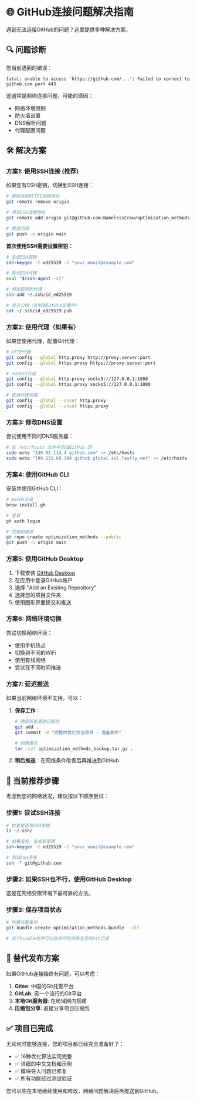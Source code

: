 # 🌐 GitHub连接问题解决指南

遇到无法连接GitHub的问题？这里提供多种解决方案。

## 🔍 问题诊断

您当前遇到的错误：
```
fatal: unable to access 'https://github.com/...': Failed to connect to github.com port 443
```

这通常是网络连接问题，可能的原因：
- 网络环境限制
- 防火墙设置
- DNS解析问题
- 代理配置问题

## 🛠️ 解决方案

### 方案1: 使用SSH连接 (推荐)

如果您有SSH密钥，切换到SSH连接：

```bash
# 移除当前HTTPS远程地址
git remote remove origin

# 添加SSH远程地址
git remote add origin git@github.com:NamelessCrew/optimization_methods.git

# 推送代码
git push -u origin main
```

**首次使用SSH需要设置密钥：**
```bash
# 生成SSH密钥
ssh-keygen -t ed25519 -C "your_email@example.com"

# 启动SSH代理
eval "$(ssh-agent -s)"

# 添加密钥到代理
ssh-add ~/.ssh/id_ed25519

# 显示公钥（复制到GitHub设置中）
cat ~/.ssh/id_ed25519.pub
```

### 方案2: 使用代理（如果有）

如果您使用代理，配置Git代理：

```bash
# HTTP代理
git config --global http.proxy http://proxy.server:port
git config --global https.proxy https://proxy.server:port

# SOCKS5代理
git config --global http.proxy socks5://127.0.0.1:1080
git config --global https.proxy socks5://127.0.0.1:1080

# 取消代理设置
git config --global --unset http.proxy
git config --global --unset https.proxy
```

### 方案3: 修改DNS设置

尝试使用不同的DNS服务器：

```bash
# 在 /etc/hosts 文件中添加GitHub IP
sudo echo "140.82.114.4 github.com" >> /etc/hosts
sudo echo "199.232.69.194 github.global.ssl.fastly.net" >> /etc/hosts
```

### 方案4: 使用GitHub CLI

安装并使用GitHub CLI：

```bash
# macOS安装
brew install gh

# 登录
gh auth login

# 克隆和推送
gh repo create optimization_methods --public
git push -u origin main
```

### 方案5: 使用GitHub Desktop

1. 下载安装 [GitHub Desktop](https://desktop.github.com/)
2. 在应用中登录GitHub账户
3. 选择 "Add an Existing Repository"
4. 选择您的项目文件夹
5. 使用图形界面提交和推送

### 方案6: 网络环境切换

尝试切换网络环境：
- 使用手机热点
- 切换到不同的WiFi
- 使用有线网络
- 尝试在不同时间推送

### 方案7: 延迟推送

如果当前网络环境不支持，可以：

1. **保存工作**：
   ```bash
   # 确保所有更改已提交
   git add .
   git commit -m "完整的优化方法项目 - 准备发布"
   
   # 创建备份
   tar -czf optimization_methods_backup.tar.gz .
   ```

2. **稍后推送**：在网络条件改善后再推送到GitHub

## 🎯 当前推荐步骤

考虑到您的网络状况，建议按以下顺序尝试：

### 步骤1: 尝试SSH连接
```bash
# 检查是否有SSH密钥
ls ~/.ssh/

# 如果没有，生成新密钥
ssh-keygen -t ed25519 -C "your_email@example.com"

# 测试SSH连接
ssh -T git@github.com
```

### 步骤2: 如果SSH也不行，使用GitHub Desktop
这是在网络受限环境下最可靠的方法。

### 步骤3: 保存项目状态
```bash
# 创建完整备份
git bundle create optimization_methods.bundle --all

# 这个bundle文件可以在任何地方恢复您的Git历史
```

## 📧 替代发布方案

如果GitHub连接始终有问题，可以考虑：

1. **Gitee**: 中国的Git托管平台
2. **GitLab**: 另一个流行的Git平台
3. **本地Git服务器**: 在局域网内搭建
4. **压缩包分享**: 直接分享项目压缩包

## ✅ 项目已完成

无论何时能够连接，您的项目都已经完全准备好了：
- ✅ 16种优化算法实现完整
- ✅ 详细的中文文档和示例
- ✅ 模块导入问题已修复
- ✅ 所有功能经过测试验证

您可以先在本地继续使用和修改，网络问题解决后再推送到GitHub。 